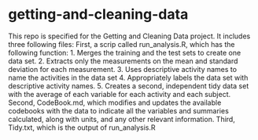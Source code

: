 # getting-and-cleaning-data
This repo is specified for the Getting and Cleaning Data project. It includes three following files:
  First, a scrip called run_analysis.R, which has the following function:
    1. Merges the training and the test sets to create one data set. 
    2. Extracts only the measurements on the mean and standard deviation for each measurement. 
    3. Uses descriptive activity names to name the activities in the data set 
    4. Appropriately labels the data set with descriptive activity names. 
  5. Creates a second, independent tidy data set with the average of each variable for each activity and each subject.
  Second, CodeBook.md, which modifies and updates the available codebooks with the data to indicate all the variables 
and summaries calculated, along with units, and any other relevant information. 
  Third, Tidy.txt, which is the output of run_analysis.R
